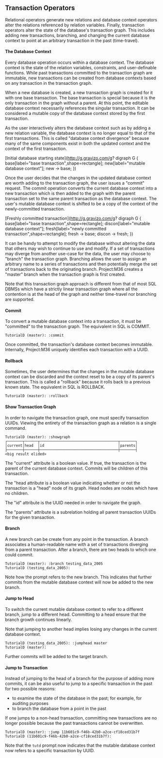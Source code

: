## Transaction Operators

Relational operators generate new relations and database context operators alter the relations referenced by relation variables. Finally, transaction operators alter the state of the database's transaction graph. This includes adding new transactions, branching, and changing the current database context to point at an arbitrary transaction in the past (time-travel).

#### The Database Context

Every database operation occurs within a database context. The database context is the state of the relation variables, constraints, and user-definable functions. While past transactions committed to the transaction graph are immutable, new transactions can be created from database contexts based on any transaction in the transaction graph.

When a new database is created, a new transaction graph is created for it with one base transaction. The base transaction is special because it is the only transaction in the graph without a parent. At this point, the editable database context necessarily references the singular transaction. It can be considered a mutable copy of the database context stored by the first transaction.

As the user interactively alters the database context such as by adding a new relation variable, the database context is no longer equal to that of the first transactions. This is called "database context divergence" because many of the same components exist in both the updated context and the context of the first transaction.

[Initial database starting state](http://g.gravizo.com/g?
digraph G {
 base[label="base transaction",shape=rectangle];
 new[label="mutable database context"];
 new -> base;
})

Once the user decides that the changes in the updated database context are worth adding to the transaction graph, the user issues a "commit" request. The commit operation converts the current database context into a new transaction which is then added to the graph with the parent transaction set to the same parent transaction as the database context. The user's mutable database context is shifted to be a copy of the context of the newly-committed transaction.

[Freshly committed transaction](http://g.gravizo.com/g?
digraph G {
 base[label="base transaction",shape=rectangle];
 discon[label="mutable database context"];
 fresh[label="newly committed transaction",shape=rectangle];
 fresh -> base;
 discon -> fresh;
})

It can be handy to attempt to modify the database without altering the data that others may wish to continue to use and modify. If a set of transactions may diverge from another use-case for the data, the user may choose to "branch" the transaction graph. Branching allows the user to assign an arbitrary name to a series of transactions and then potentially merge the set of transactions back to the originating branch. Project:M36 creates a "master" branch when the transaction graph is first created.

Note that this transaction graph approach is different from that of most SQL DBMSs which have a strictly linear transaction graph where all the contention is at the head of the graph and neither time-travel nor branching are supported.

#### Commit

To convert a mutable database context into a transaction, it must be "committed" to the transaction graph. The equivalent in SQL is COMMIT.

```
TutorialD (master): :commit
```

Once committed, the transaction's database context becomes immutable. Internally, Project:M36 uniquely identifies each transaction with a UUID.

#### Rollback

Sometimes, the user determines that the changes in the mutable database context can be discarded and the context reset to be a copy of its parent's transaction. This is called a "rollback" because it  rolls back to a previous known state. The equivalent in SQL is ROLLBACK.

```
TutorialD (master): :rollback
```

#### Show Transaction Graph

In order to navigate the transaction graph, one must specify transaction UUIDs. Viewing the entirety of the transaction graph as a relation is a single command.

```
TutorialD (master): :showgraph
┌───────┬──────┬────────────────────────────────────┬───────┐
│current│head  │id                                  │parents│
├───────┼──────┼────────────────────────────────────┼───────┤
<big result elided>
```
The "current" attribute is a boolean value. If true, the transaction is the parent of the current database context. Commits will be children of this transaction.

The "head attribute is a boolean value indicating whether or not the transaction is a "head" node of its graph. Head nodes are nodes which have no children.

The "id" attribute is the UUID needed in order to navigate the graph.

The "parents" attribute is a subrelation holding all parent transaction UUIDs for the given transaction.


#### Branch

A new branch can be create from any point in the transaction. A branch associates a human-readable name with a set of transactions diverging from a parent transaction. After a branch, there are two heads to which one could commit.

```
TutorialD (master): :branch testing_data_2005
TutorialD (testing_data_2005):
```

Note how the prompt refers to the new branch. This indicates that further commits from the mutable database context will now be added to the new branch.

#### Jump to Head

To switch the current mutable database context to refer to a different branch, jump to a different head. Committing to a head ensure that the branch growth continues linearly.

Note that jumping to another head implies losing any changes in the current database context.

```
TutorialD (testing_data_2005): :jumphead master
TutorialD (master): 
```

Further commits will be added to the target branch.

#### Jump to Transaction

Instead of jumping to the head of a branch for the purpose of adding more commits, it can be also useful to jump to a specific transaction in the past for two possible reasons:

* to examine the state of the database in the past; for example, for auditing purposes
* to branch the database from a point in the past

If one jumps to a non-head transaction, committing new transactions are no longer possible because the past transactions cannot be overwritten.

```
TutorialD (master): :jump 11b601c9-f46b-42b0-a2ce-cf18ced31b7f
TutorialD (11b601c9-f46b-42b0-a2ce-cf18ced31b7f): 
```

Note that the ```tutd``` prompt now indicates that the mutable database context now refers to a specific transaction by UUID.




